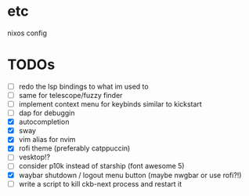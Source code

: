 # etc
nixos config

# TODOs
- [ ] redo the lsp bindings to what im used to
- [ ] same for telescope/fuzzy finder
- [ ] implement context menu for keybinds similar to kickstart
- [ ] dap for debuggin
- [x] autocompletion
- [x] sway
- [x] vim alias for nvim
- [x] rofi theme (preferably catppuccin)
- [ ] vesktop!?
- [ ] consider p10k instead of starship (font awesome 5)
- [x] waybar shutdown / logout menu button (maybe nwgbar or use rofi?!)
- [ ] write a script to kill ckb-next process and restart it
